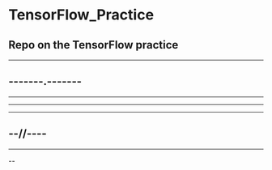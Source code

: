 # TensorFlow_Practice

Repo on the TensorFlow practice
--
------------
-------.-------
----------
----
-----------------
-----------
--//----
------------
------
--

